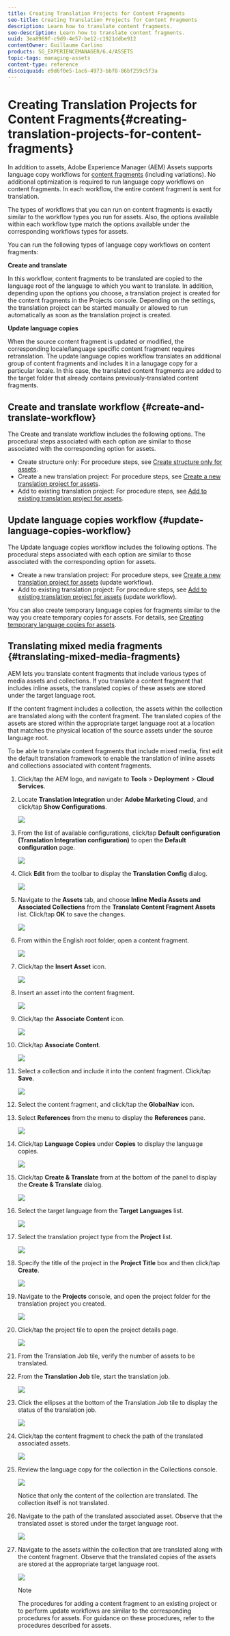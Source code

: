 ```yaml
---
title: Creating Translation Projects for Content Fragments
seo-title: Creating Translation Projects for Content Fragments
description: Learn how to translate content fragments.
seo-description: Learn how to translate content fragments.
uuid: 3ea8969f-c9d9-4e57-be12-c1921ddbe912
contentOwner: Guillaume Carlino
products: SG_EXPERIENCEMANAGER/6.4/ASSETS
topic-tags: managing-assets
content-type: reference
discoiquuid: e9d6f0e5-1ac6-4973-bbf8-86bf259c5f3a
---
```


# Creating Translation Projects for Content Fragments{#creating-translation-projects-for-content-fragments}

In addition to assets, Adobe Experience Manager (AEM) Assets supports language copy workflows for [content fragments](../../assets/using/content-fragments.md) (including variations). No additional optimization is required to run language copy workflows on content fragments. In each workflow, the entire content fragment is sent for translation.

The types of workflows that you can run on content fragments is exactly similar to the workflow types you run for assets. Also, the options available within each workflow type match the options available under the corresponding workflows types for assets.

You can run the following types of language copy workflows on content fragments:

**Create and translate**

In this workflow, content fragments to be translated are copied to the language root of the language to which you want to translate. In addition, depending upon the options you choose, a translation project is created for the content fragments in the Projects console. Depending on the settings, the translation project can be started manually or allowed to run automatically as soon as the translation project is created.

**Update language copies**

When the source content fragment is updated or modified, the corresponding locale/language specific content fragment requires retranslation. The update language copies workflow translates an additional group of content fragments and includes it in a lanugage copy for a particular locale. In this case, the translated content fragments are added to the target folder that already contains previously-translated content fragments.

## Create and translate workflow {#create-and-translate-workflow}

The Create and translate workflow includes the following options. The procedural steps associated with each option are similar to those associated with the corresponding option for assets.

* Create structure only: For procedure steps, see [Create structure only for assets](../../assets/using/translation-projects.md#create-structure-only). 
* Create a new translation project: For procedure steps, see [Create a new translation project for assets](../../assets/using/translation-projects.md#create-a-new-translation-project). 
* Add to existing translation project: For procedure steps, see [Add to existing translation project for assets](../../assets/using/translation-projects.md#add-to-existing-translation-project).

## Update language copies workflow {#update-language-copies-workflow}

The Update language copies workflow includes the following options. The procedural steps associated with each option are similar to those associated with the corresponding option for assets.

* Create a new translation project: For procedure steps, see [Create a new translation project for assets](../../assets/using/translation-projects.md#create-a-new-translation-project) (update workflow). 
* Add to existing translation project: For procedure steps, see [Add to existing translation project for assets](../../assets/using/translation-projects.md#add-to-existing-translation-project) (update workflow).

You can also create temporary language copies for fragments similar to the way you create temporary copies for assets. For details, see [Creating temporary language copies for assets](../../assets/using/translation-projects.md#creating-temporary-language-copies).

## Translating mixed media fragments {#translating-mixed-media-fragments}

AEM lets you translate content fragments that include various types of media assets and collections. If you translate a content fragment that includes inline assets, the translated copies of these assets are stored under the target language root.

If the content fragment includes a collection, the assets within the collection are translated along with the content fragment. The translated copies of the assets are stored within the appropriate target language root at a location that matches the physical location of the source assets under the source language root.

To be able to translate content fragments that include mixed media, first edit the default translation framework to enable the translation of inline assets and collections associated with content fragments.

1. Click/tap the AEM logo, and navigate to **Tools** &gt; **Deployment** &gt; **Cloud Services**.
1. Locate **Translation Integration** under **Adobe Marketing Cloud**, and click/tap **Show Configurations**. 

   ![](assets/chlimage_1-449.png)

1. From the list of available configurations, click/tap **Default configuration (Translation Integration configuration)** to open the **Default configuration** page.

   ![](assets/chlimage_1-450.png)

1. Click **Edit** from the toolbar to display the **Translation Config** dialog.

   ![](assets/chlimage_1-451.png)

1. Navigate to the **Assets** tab, and choose **Inline Media Assets and Associated Collections** from the **Translate Content Fragment Assets** list. Click/tap **OK** to save the changes.

   ![](assets/chlimage_1-452.png)

1. From within the English root folder, open a content fragment.

   ![](assets/chlimage_1-453.png)

1. Click/tap the **Insert Asset** icon.

   ![](assets/chlimage_1-454.png)

1. Insert an asset into the content fragment.

   ![](assets/chlimage_1-455.png)

1. Click/tap the **Associate Content** icon.

   ![](assets/chlimage_1-456.png)

1. Click/tap **Associate Content**.

   ![](assets/chlimage_1-457.png)

1. Select a collection and include it into the content fragment. Click/tap **Save**.

   ![](assets/chlimage_1-458.png)

1. Select the content fragment, and click/tap the **GlobalNav** icon.
1. Select **References** from the menu to display the **References** pane.

   ![](assets/chlimage_1-459.png)

1. Click/tap **Language Copies** under **Copies** to display the language copies.

   ![](assets/chlimage_1-460.png)

1. Click/tap **Create & Translate** from at the bottom of the panel to display the **Create & Translate** dialog.

   ![](assets/chlimage_1-461.png)

1. Select the target language from the **Target Languages** list.

   ![](assets/chlimage_1-462.png)

1. Select the translation project type from the **Project** list.

   ![](assets/chlimage_1-463.png)

1. Specify the title of the project in the **Project Title** box and then click/tap **Create**.

   ![](assets/chlimage_1-464.png)

1. Navigate to the **Projects** console, and open the project folder for the translation project you created.

   ![](assets/chlimage_1-465.png)

1. Click/tap the project tile to open the project details page. 

   ![](assets/chlimage_1-466.png)

1. From the Translation Job tile, verify the number of assets to be translated.
1. From the **Translation Job** tile, start the translation job.

   ![](assets/chlimage_1-467.png)

1. Click the ellipses at the bottom of the Translation Job tile to display the status of the translation job.

   ![](assets/chlimage_1-468.png)

1. Click/tap the content fragment to check the path of the translated associated assets.

   ![](assets/chlimage_1-469.png)

1. Review the language copy for the collection in the Collections console.

   ![](assets/chlimage_1-470.png)

   Notice that only the content of the collection are translated. The collection itself is not translated.

1. Navigate to the path of the translated associated asset. Observe that the translated asset is stored under the target language root.

   ![](assets/chlimage_1-471.png)

1. Navigate to the assets within the collection that are translated along with the content fragment. Observe that the translated copies of the assets are stored at the appropriate target language root.

   ![](assets/chlimage_1-472.png)

   >[!NOTE]
   >
   >The procedures for adding a content fragment to an existing project or to perform update workflows are similar to the corresponding procedures for assets. For guidance on these procedures, refer to the procedures described for assets.

